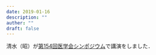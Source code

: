 ```yaml
---
date: 2019-01-16
description: ""
auther: ""
draft: false
---
```

清水（昭）が[第154回医学会シンポジウム](http://jams.med.or.jp/symposium/pdf_sympo-poster154.pdf)で講演をしました．
